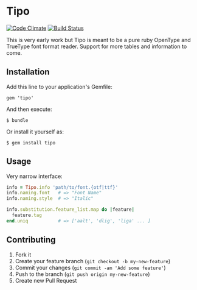 # Tipo

[![Code Climate](https://codeclimate.com/github/hugobast/tipo.png)](https://codeclimate.com/github/hugobast/tipo) [![Build Status](https://travis-ci.org/hugobast/tipo.png?branch=master)](https://travis-ci.org/hugobast/tipo)

This is very early work but Tipo is meant to be a pure ruby OpenType and TrueType font format reader. Support for more tables and information to come.

## Installation

Add this line to your application's Gemfile:

    gem 'tipo'

And then execute:

    $ bundle

Or install it yourself as:

    $ gem install tipo

## Usage

Very narrow interface:

```ruby
info = Tipo.info 'path/to/font.{otf|ttf}'
info.naming.font   # => "Font Name"
info.naming.style  # => "Italic"

info.substitution.feature_list.map do |feature|
  feature.tag
end.uniq           # => ['aalt', 'dlig', 'liga' ... ]
```

## Contributing

1. Fork it
2. Create your feature branch (`git checkout -b my-new-feature`)
3. Commit your changes (`git commit -am 'Add some feature'`)
4. Push to the branch (`git push origin my-new-feature`)
5. Create new Pull Request
